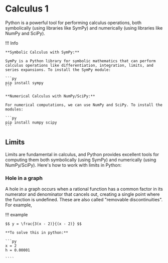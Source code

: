 # Calculus 1
Python is a powerful tool for performing calculus operations, both symbolically (using libraries like SymPy) and numerically (using libraries like NumPy and SciPy).

!!! Info

    **Symbolic Calculus with SymPy:**

    SymPy is a Python library for symbolic mathematics that can perform calculus operations like differentiation, integration, limits, and series expansions. To install the SymPy module:

    ```py
    pip install sympy
    ```

    **Numerical Calculus with NumPy/SciPy:**

    For numerical computations, we can use NumPy and SciPy. To install the modules:

    ```py
    pip install numpy scipy
    ```

## Limits 
Limits are fundamental in calculus, and Python provides excellent tools for computing them both symbolically (using SymPy) and numerically (using NumPy/SciPy). Here's how to work with limits in Python:

### Hole in a graph 
A hole in a graph occurs when a rational function has a common factor in its numerator and denominator that cancels out, creating a single point where the function is undefined. These are also called "removable discontinuities". For example, 

!!! example

    $$ y = \frac{3(x - 2)}{(x - 2)} $$

    **To solve this in python:**

    ```py
    x = 2
    h = 0.00001

    ````




























